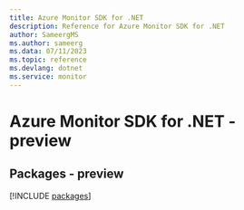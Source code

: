 ```yaml
---
title: Azure Monitor SDK for .NET
description: Reference for Azure Monitor SDK for .NET
author: SameergMS
ms.author: sameerg
ms.data: 07/11/2023
ms.topic: reference
ms.devlang: dotnet
ms.service: monitor
---
```

# Azure Monitor SDK for .NET - preview
## Packages - preview
[!INCLUDE [packages](monitor-index.md)]